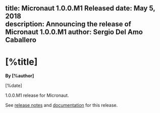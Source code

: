 title: Micronaut 1.0.0.M1 Released
date: May 5, 2018  
description: Announcing the release of Micronaut 1.0.0.M1
author: Sergio Del Amo Caballero 
---

# [%title]

**By [%author]**

[%date] 

1.0.0.M1 release for Micronaut.

See [release notes](https://github.com/micronaut-projects/micronaut-core/releases/tag/v1.0.0.M1) and [documentation](http://docs.micronaut.io/1.0.0.M1/guide/index.html) for this release.